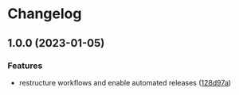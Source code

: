 # Changelog

## 1.0.0 (2023-01-05)


### Features

* restructure workflows and enable automated releases ([128d97a](https://github.com/rolehippie/fluentbit/commit/128d97afd0a762ba2560b354ecbd55a6ec47891c))
